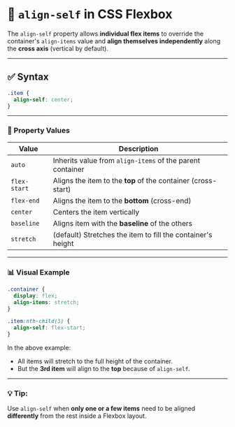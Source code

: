 # 🔸 `align-self` in CSS Flexbox

The `align-self` property allows **individual flex items** to override the container's `align-items` value and **align themselves independently** along the **cross axis** (vertical by default).

---

## ✅ Syntax

```css
.item {
  align-self: center;
}
```

---

### 📌 Property Values

| Value         | Description                                                       |
|---------------|-------------------------------------------------------------------|
| `auto`        | Inherits value from `align-items` of the parent container         |
| `flex-start`  | Aligns the item to the **top** of the container (cross-start)     |
| `flex-end`    | Aligns the item to the **bottom** (cross-end)                     |
| `center`      | Centers the item vertically                                       |
| `baseline`    | Aligns item with the **baseline** of the others                   |
| `stretch`     | (default) Stretches the item to fill the container's height       |

---

### 📊 Visual Example

```css
.container {
  display: flex;
  align-items: stretch;
}

.item:nth-child(3) {
  align-self: flex-start;
}
```

In the above example:
- All items will stretch to the full height of the container.
- But the **3rd item** will align to the **top** because of `align-self`.

---

### 💡 Tip:

Use `align-self` when **only one or a few items** need to be aligned **differently** from the rest inside a Flexbox layout.
